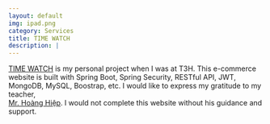 ```yaml
---
layout: default
img: ipad.png
category: Services
title: TIME WATCH
description: |
---
```

  [TIME WATCH](https://github.com/vegetaz/watch-time) is my personal project when I was at T3H. This e-commerce website is built with Spring Boot, Spring Security, RESTful API, JWT, MongoDB, MySQL, Boostrap, etc. I would like to express my gratitude to my teacher, <br/>[Mr. Hoàng Hiệp](https://www.facebook.com/hoanghiep0409/). I would not complete this website without his guidance and support.